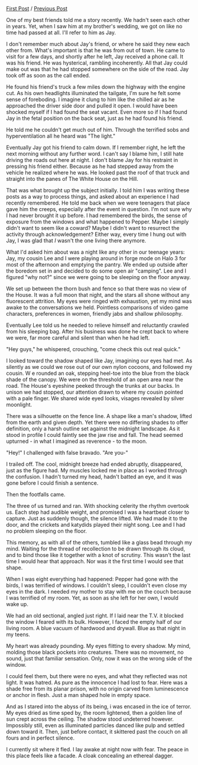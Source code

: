 [First Post](https://www.reddit.com/r/nosleep/comments/1hypgfh/i_recently_moved_back_into_my_childhood_home/) / [Previous Post](https://www.reddit.com/r/nosleep/comments/1iex2k8/i_recently_moved_back_into_my_childhood_home_part/)

  
One of my best friends told me a story recently. We hadn't seen each other in years. Yet, when I saw him at my brother's wedding, we got on like no time had passed at all. I'll refer to him as Jay.

  
I don't remember much about Jay's friend, or where he said they new each other from. What's important is that he was from out of town. He came to visit for a few days, and shortly after he left, Jay received a phone call. It was his friend. He was hysterical, rambling incoherently. All that Jay could make out was that he had stopped somewhere on the side of the road. Jay took off as soon as the call ended.

  
He found his friend's truck a few miles down the highway with the engine cut. As his own headlights illuminated the tailgate, I'm sure he felt some sense of foreboding. I imagine it clung to him like the chilled air as he approached the driver side door and pulled it open. I would have been shocked myself if I had found the seat vacant. Even more so if I had found Jay in the fetal position on the back seat, just as he had found his friend.

  
He told me he couldn't get much out of him. Through the terrified sobs and hyperventilation all he heard was "The light."

  
Eventually Jay got his friend to calm down. If I remember right, he left the next morning without any further word. I can't say I blame him, I still hate driving the roads out here at night. I don't blame Jay for his restraint in pressing his friend either. Because as he had stepped away from the vehicle he realized where he was. He looked past the roof of that truck and straight into the panes of The White House on the Hill.

  
That was what brought up the subject initially. I told him I was writing these posts as a way to process things, and asked about an experience I had recently remembered. He told me back when we were teenagers that place gave him the creeps, especially after the event in question. I'm not sure why I had never brought it up before. I had remembered the birds, the sense of exposure from the windows and what happened to Pepper. Maybe I simply didn't want to seem like a coward? Maybe I didn't want to resurrect the activity through acknowledgement? Either way, every time I hung out with Jay, I was glad that *I* wasn't the one living there anymore.

  
What I'd asked him about was a night like any other in our teenage years: Jay, my cousin Lee and I were playing around in forge mode on Halo 3 for most of the afternoon and emptying the pantry. We ended up outside after the boredom set in and decided to do some open air "camping". Lee and I figured "why not?" since we were going to be sleeping on the floor anyway.

  
We set up between the thorn bush and fence so that there was no view of the House. It was a full moon that night, and the stars all shone without any fluorescent attrition. My eyes were ringed with exhaustion, yet my mind was awake to the conversations we held. Pointless comparisons of video game characters, preferences in women, friendly jabs and shallow philosophy.

  
Eventually Lee told us he needed to relieve himself and reluctantly crawled from his sleeping bag. After his business was done he crept back to where we were, far more careful and silent than when he had left.

  
"Hey guys," he whispered, crouching, "come check this out real quick."

  
I looked toward the shadow shaped like Jay, imagining our eyes had met. As silently as we could we rose out of our own nylon cocoons, and followed my cousin. W e rounded an oak, stepping heel-toe into the blue from the black shade of the canopy. We were on the threshold of an open area near the road. The House's eyeshine peeked through the trunks at our backs. In unison we had stopped, our attention drawn to where my cousin pointed with a pale finger. We shared wide eyed looks, visages revealed by silver moonlight. 



There was a silhouette on the fence line. A shape like a man's shadow, lifted from the earth and given depth. Yet there were no differing shades to offer definition, only a harsh outline set against the midnight landscape. As it stood in profile I could faintly see the jaw rise and fall. The head seemed upturned - in what I imagined as reverence - to the moon.

  
"Hey!" I challenged with false bravado. "Are you-"

  
I trailed off. The cool, midnight breeze had ended abruptly, disappeared, just as the figure had. My muscles locked me in place as I worked through the confusion. I hadn't turned my head, hadn't batted an eye, and it was gone before I could finish a sentence.

  
Then the footfalls came.

  
The three of us turned and ran. With shocking celerity the rhythm overtook us. Each step had audible weight, and promised I was a heartbeat closer to capture. Just as suddenly though, the silence lifted. We had made it to the door, and the crickets and katydids played their night song. Lee and I had no problem sleeping on the floor.

  
This memory, as with all of the others, tumbled like a glass bead through my mind. Waiting for the thread of recollection to be drawn through its cloud, and to bind those like it together with a knot of scrutiny. This wasn't the last time I would hear that approach. Nor was it the first time I would see that shape.

  
When I was eight everything had happened: Pepper had gone with the birds, I was terrified of windows. I couldn't sleep, I couldn't even close my eyes in the dark. I needed my mother to stay with me on the couch because I was terrified of my room. Yet, as soon as she left for her own, I would wake up.

  
We had an old sectional, angled just right. If I laid near the T.V. it blocked the window I feared with its bulk. However, I faced the empty half of our living room. A blue vacuum of hardwood and drywall. Blue as that night in my teens.

  
My heart was already pounding. My eyes flitting to every shadow. My mind, molding those black pockets into creatures. There was no movement, no sound, just that familiar sensation. Only, now it was on the wrong side of the window.

  
I could feel them, but there were no eyes, and what they reflected was not light. It was hatred. As pure as the innocence I had lost to fear. Here was a shade free from its planar prison, with no origin carved from luminescence or anchor in flesh. Just a man shaped hole in empty space.

  
And as I stared into the abyss of its being, i was encased in the ice of terror. My eyes dried as time sped by, the room lightened, then a golden line of sun crept across the ceiling. The shadow stood undeterred however. Impossibly still, even as illuminated particles danced like pulp and settled down toward it. Then, just before contact, it skittered past the couch on all fours and in perfect silence.

  
I currently sit where it fled. I lay awake at night now with fear. The peace in this place feels like a facade. A cloak concealing an ethereal dagger.